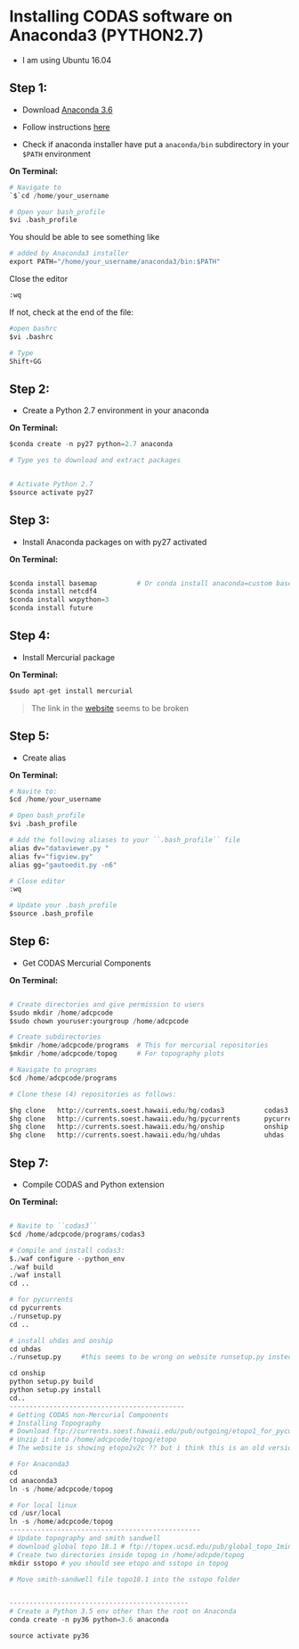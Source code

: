 # Installing CODAS software on Anaconda3 (PYTHON2.7)
- I am using Ubuntu 16.04


## Step 1:
- Download [Anaconda 3.6](https://www.anaconda.com/download/#linux)

- Follow instructions [here]( https://docs.anaconda.com/anaconda/install/linux)

- Check if anaconda installer have put a ``anaconda/bin`` subdirectory in your ``$PATH`` environment

**On Terminal:**
```python
# Navigate to
`$`cd /home/your_username  

# Open your bash_profile
$vi .bash_profile

```
You should be able to see something like
```python
# added by Anaconda3 installer
export PATH="/home/your_username/anaconda3/bin:$PATH"

```
Close the editor

```python
:wq
```


If not, check at the end of the file:
```python
#open bashrc
$vi .bashrc

# Type
Shift+GG
```

## Step 2:
- Create a Python 2.7 environment in your anaconda

**On Terminal:**
```python
$conda create -n py27 python=2.7 anaconda

# Type yes to download and extract packages


# Activate Python 2.7
$source activate py27
```

## Step 3:
- Install Anaconda packages on with py27 activated

**On Terminal:**
```python

$conda install basemap          # Or conda install anaconda=custom basemap if you see any conflict
$conda install netcdf4
$conda install wxpython=3        
$conda install future
```
## Step 4:

- Install Mercurial package 

**On Terminal:**
```python
$sudo apt-get install mercurial
```
> The link in the [website]( https://currents.soest.hawaii.edu/docs/adcp_doc/codas_setup/anaconda_install/index.html) seems to be broken


## Step 5:

- Create alias

**On Terminal:**
```python
# Navite to:
$cd /home/your_username

# Open bash_profile
$vi .bash_profile

# Add the following aliases to your ``.bash_profile`` file
alias dv="dataviewer.py "
alias fv="figview.py"
alias gg="gautoedit.py -n6"

# Close editor
:wq

# Update your .bash_profile
$source .bash_profile

```
## Step 6:
- Get CODAS Mercurial Components

**On Terminal:**
```python

# Create directories and give permission to users
$sudo mkdir /home/adcpcode
$sudo chown youruser:yourgroup /home/adcpcode

# Create subdirectories
$mkdir /home/adcpcode/programs  # This for mercurial repositories
$mkdir /home/adcpcode/topog     # For topography plots 

# Navigate to programs
$cd /home/adcpcode/programs

# Clone these (4) repositories as follows:

$hg clone   http://currents.soest.hawaii.edu/hg/codas3          codas3
$hg clone   http://currents.soest.hawaii.edu/hg/pycurrents      pycurrents
$hg clone   http://currents.soest.hawaii.edu/hg/onship          onship
$hg clone   http://currents.soest.hawaii.edu/hg/uhdas           uhdas
```
## Step 7:
- Compile CODAS and Python extension

**On Terminal:**
```python

# Navite to ``codas3``
$cd /home/adcpcode/programs/codas3

# Compile and install codas3:
$./waf configure --python_env
./waf build
./waf install
cd ..

# for pycurrents
cd pycurrents
./runsetup.py
cd ..

# install uhdas and onship
cd uhdas 
./runsetup.py     #this seems to be wrong on website runsetup.py insted of ./runsetup.py

cd onship
python setup.py build
python setup.py install
cd..
--------------------------------------------
# Getting CODAS non-Mercurial Components
# Installing Topography
# Download ftp://currents.soest.hawaii.edu/pub/outgoing/etopo1_for_pycurrents.zip
# Unzip it into /home/adcpcode/topog/etopo
# The website is showing etopo2v2c ?? but i think this is an old version, assuming? so just should see etopo1

# For Anaconda3
cd
cd anaconda3
ln -s /home/adcpcode/topog 

# For local linux
cd /usr/local
ln -s /home/adcpcode/topog
------------------------------------------------
# Update topography and smith sandwell
# download global topo 18.1 # ftp://topex.ucsd.edu/pub/global_topo_1min/topo_18.1.img 
# Create two directories inside topog in /home/adcpde/topog
mkdir sstopo # you should see etopo and sstopo in topog

# Move smith-sandwell file topo18.1 into the sstopo folder


--------------------------------------------- 
# Create a Python 3.5 env other than the root on Anaconda
conda create -n py36 python=3.6 anaconda

source activate py36
